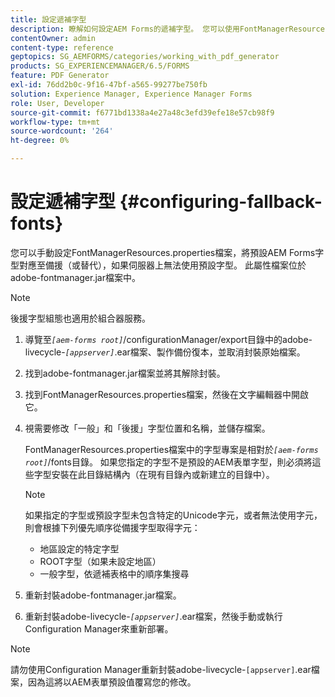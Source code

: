 ```yaml
---
title: 設定遞補字型
description: 瞭解如何設定AEM Forms的遞補字型。 您可以使用FontManagerResources.properties檔案，手動將預設字型對應到遞補字型。
contentOwner: admin
content-type: reference
geptopics: SG_AEMFORMS/categories/working_with_pdf_generator
products: SG_EXPERIENCEMANAGER/6.5/FORMS
feature: PDF Generator
exl-id: 76dd2b0c-9f16-47bf-a565-99277be750fb
solution: Experience Manager, Experience Manager Forms
role: User, Developer
source-git-commit: f6771bd1338a4e27a48c3efd39efe18e57cb98f9
workflow-type: tm+mt
source-wordcount: '264'
ht-degree: 0%

---
```


# 設定遞補字型 {#configuring-fallback-fonts}

您可以手動設定FontManagerResources.properties檔案，將預設AEM Forms字型對應至備援（或替代），如果伺服器上無法使用預設字型。 此屬性檔案位於adobe-fontmanager.jar檔案中。

>[!NOTE]
>
>後援字型組態也適用於組合器服務。

1. 導覽至&#x200B;*`[aem-forms root]`*/configurationManager/export目錄中的adobe-livecycle-*`[appserver]`*.ear檔案、製作備份復本，並取消封裝原始檔案。
1. 找到adobe-fontmanager.jar檔案並將其解除封裝。
1. 找到FontManagerResources.properties檔案，然後在文字編輯器中開啟它。
1. 視需要修改「一般」和「後援」字型位置和名稱，並儲存檔案。

   FontManagerResources.properties檔案中的字型專案是相對於&#x200B;*`[aem-forms root]`*/fonts目錄。 如果您指定的字型不是預設的AEM表單字型，則必須將這些字型安裝在此目錄結構內（在現有目錄內或新建立的目錄中）。

   >[!NOTE]
   >
   >如果指定的字型或預設字型未包含特定的Unicode字元，或者無法使用字元，則會根據下列優先順序從備援字型取得字元：

   * 地區設定的特定字型
   * ROOT字型（如果未設定地區）
   * 一般字型，依遞補表格中的順序集搜尋

1. 重新封裝adobe-fontmanager.jar檔案。
1. 重新封裝adobe-livecycle-*`[appserver]`*.ear檔案，然後手動或執行Configuration Manager來重新部署。

>[!NOTE]
>
>請勿使用Configuration Manager重新封裝adobe-livecycle-`[appserver]`.ear檔案，因為這將以AEM表單預設值覆寫您的修改。
